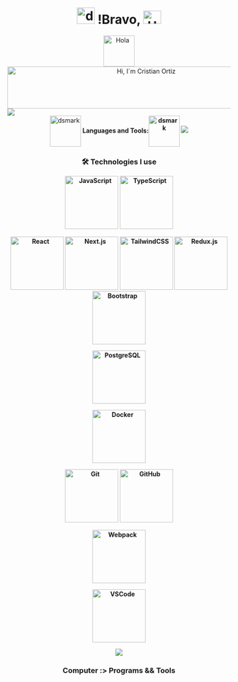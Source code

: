 # <div align="center"><img alt="dsmark" height="37px" width="40px" src="https://c.tenor.com/P7zWdgA3E2EAAAAi/spunchbob-the-g.gif"></img> !Bravo, <img alt="Hola" height="30px" width="40px" src="https://emojipedia-us.s3.amazonaws.com/source/skype/289/ghost_1f47b.png"></img>

<div align="center">
 <img alt="Hola" height="70px" width="70px" align="center" src="https://c.tenor.com/fYg91qBpDdgAAAAi/bongo-cat-transparent.gif"></img>
<br>
<img src="https://images.cooltext.com/5729409.gif" width="611" height="95" alt="Hi, I´m Cristian Ortiz" />
<br />

</div>

 <img src="https://user-images.githubusercontent.com/73097560/115834477-dbab4500-a447-11eb-908a-139a6edaec5c.gif"> 

<div align="center">
<img alt="dsmark" align="center" height="70px" width="70px" src="https://c.tenor.com/cXlrPENTVkEAAAAi/chika-dance.gif">
 <b> Languages and Tools:<img alt="dsmark" align="center" height="70px" width="70px" src="https://c.tenor.com/cXlrPENTVkEAAAAi/chika-dance.gif">
 <img src="https://user-images.githubusercontent.com/73097560/115834477-dbab4500-a447-11eb-908a-139a6edaec5c.gif">
<h3 align="center">🛠️ Technologies I use </h3>

<p align="center">
  <!-- Lenguajes -->
  <img src="https://www.vectorlogo.zone/logos/javascript/javascript-ar21.svg" width="120" alt="JavaScript" />
  <img src="https://www.vectorlogo.zone/logos/typescriptlang/typescriptlang-ar21.svg" width="120" alt="TypeScript" />
</p>

<p align="center">
  <!-- Frontend -->
  <img src="https://www.vectorlogo.zone/logos/reactjs/reactjs-ar21.svg" width="120" alt="React" />
  <img src="https://www.vectorlogo.zone/logos/nextjs/nextjs-ar21.svg" width="120" alt="Next.js" />
  <img src="https://www.vectorlogo.zone/logos/tailwindcss/tailwindcss-ar21.svg" width="120" alt="TailwindCSS" />
  <img src="https://www.vectorlogo.zone/logos/reduxjs/reduxjs-ar21.svg" width="120" alt="Redux.js" />
  <img src="https://www.vectorlogo.zone/logos/getbootstrap/getbootstrap-ar21.svg" width="120" alt="Bootstrap" />
</p>

<p align="center">
  <!-- Base de datos -->
  <img src="https://www.vectorlogo.zone/logos/postgresql/postgresql-ar21.svg" width="120" alt="PostgreSQL" />
</p>

<p align="center">
  <!-- Docker -->
  <img src="https://www.vectorlogo.zone/logos/docker/docker-ar21.svg" width="120" alt="Docker" />
</p>

<p align="center">
  <!-- Git y GitHub -->
  <img src="https://www.vectorlogo.zone/logos/git-scm/git-scm-ar21.svg" width="120" alt="Git" />
  <img src="https://www.vectorlogo.zone/logos/github/github-ar21.svg" width="120" alt="GitHub" />
</p>

<p align="center">
  <!-- Webpack -->
  <img src="https://www.vectorlogo.zone/logos/webpack/webpack-ar21.svg" width="120" alt="Webpack" />
</p>

<p align="center">
  <!-- VSCode -->
  <img src="https://www.vectorlogo.zone/logos/visualstudio_code/visualstudio_code-ar21.svg" width="120" alt="VSCode" />
</p>




<img src="https://user-images.githubusercontent.com/73097560/115834477-dbab4500-a447-11eb-908a-139a6edaec5c.gif"> 
  <br>
</p>

### Computer :> Programs && Tools



